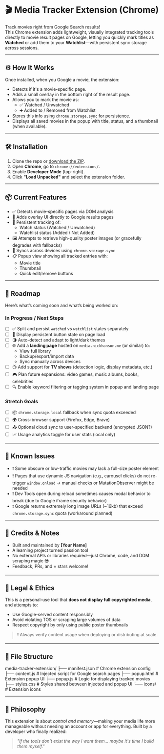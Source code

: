 # 🎬 Media Tracker Extension (Chrome)

Track movies right from Google Search results!  
This Chrome extension adds lightweight, visually integrated tracking tools directly to movie result pages on Google, letting you quickly mark titles as **Watched** or add them to your **Watchlist**—with persistent sync storage across sessions.

---

## ⚙️ How It Works

Once installed, when you Google a movie, the extension:

-   Detects if it's a movie-specific page.
-   Adds a small overlay in the bottom right of the result page.
-   Allows you to mark the movie as:
    -   ✅ Watched / Unwatched
    -   ➕ Added to / Removed from Watchlist
-   Stores this info using `chrome.storage.sync` for persistence.
-   Displays all saved movies in the popup with title, status, and a thumbnail (when available).

---

## 🛠️ Installation

1. Clone the repo or [download the ZIP](https://github.com/YOUR_USERNAME/media-tracker-extension).
2. Open **Chrome**, go to `chrome://extensions/`.
3. Enable **Developer Mode** (top-right).
4. Click **"Load Unpacked"** and select the extension folder.

---

## 📦 Current Features

-   ✅ Detects movie-specific pages via DOM analysis
-   🎯 Adds overlay UI directly to Google results pages
-   📌 Persistent tracking of:
    -   Watch status (Watched / Unwatched)
    -   Watchlist status (Added / Not Added)
-   🖼 Attempts to retrieve high-quality poster images (or gracefully degrades with fallbacks)
-   🔁 Syncs across devices using `chrome.storage.sync`
-   📋 Popup view showing all tracked entries with:
    -   Movie title
    -   Thumbnail
    -   Quick edit/remove buttons

---

## 🧭 Roadmap

Here’s what’s coming soon and what’s being worked on:

### In Progress / Next Steps

-   [ ] ✅ Split and persist `watched` vs `watchlist` states separately
-   [ ] 🔄 Display persistent button state on page load
-   [ ] 🌗 Auto-detect and adapt to light/dark themes
-   [ ] 🌐 Add a **landing page** hosted on `media.nickhanson.me` (or similar) to:
    -   View full library
    -   Backup/export/import data
    -   Sync manually across devices
-   [ ] 📺 Add support for **TV shows** (detection logic, display metadata, etc.)
-   [ ] 🎮 Plan future expansions: video games, music albums, books, celebrities
-   [ ] 🔍 Enable keyword filtering or tagging system in popup and landing page

### Stretch Goals

-   [ ] 📦 `chrome.storage.local` fallback when sync quota exceeded
-   [ ] 🌍 Cross-browser support (Firefox, Edge, Brave)
-   [ ] 📤 Optional cloud sync to user-specified backend (encrypted JSON?)
-   [ ] 📈 Usage analytics toggle for user stats (local only)

---

## 🐞 Known Issues

-   ❗ Some obscure or low-traffic movies may lack a full-size poster element
-   ❗ Pages that use dynamic JS navigation (e.g., carousel clicks) do not re-trigger `window.onload` → manual checks or MutationObserver might be needed
-   ❗ Dev Tools open during reload sometimes causes modal behavior to break (due to Google iframe security behavior)
-   ❗ Google returns extremely long image URLs (~16kb) that exceed `chrome.storage.sync` quota (workaround planned)

---

## 💬 Credits & Notes

-   Built and maintained by **[Your Name]**
-   A learning project turned passion tool
-   No external APIs or libraries required—just Chrome, code, and DOM scraping magic 😎
-   Feedback, PRs, and ⭐ stars welcome!

---

## 📜 Legal & Ethics

This is a personal-use tool that **does not display full copyrighted media**, and attempts to:

-   Use Google-served content responsibly
-   Avoid violating TOS or scraping large volumes of data
-   Respect copyright by only using public poster thumbnails

> ❗ Always verify content usage when deploying or distributing at scale.

---

## 📁 File Structure

media-tracker-extension/
├── manifest.json # Chrome extension config
├── content.js # Injected script for Google search pages
├── popup.html # Extension popup UI
├── popup.js # Logic for displaying tracked movies
├── styles.css # Styles shared between injected and popup UI
└── icons/ # Extension icons

---

## 🧠 Philosophy

This extension is about _control and memory_—making your media life more manageable without needing an account or app for everything. Built by a developer who finally realized:

> _"If the tools don't exist the way I want them… maybe it's time I build them myself."_
